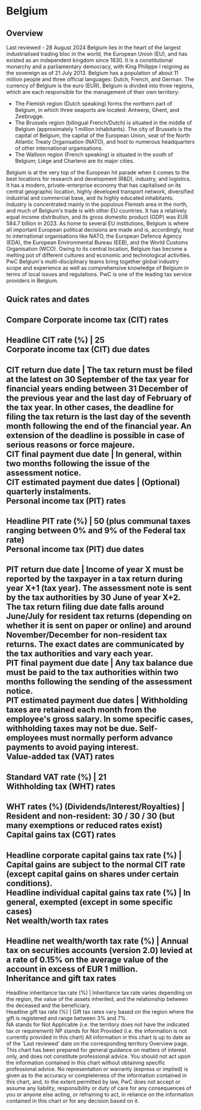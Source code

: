 # Belgium
## Overview
Last reviewed - 28 August 2024
Belgium lies in the heart of the largest industrialised trading bloc in the world, the European Union (EU), and has existed as an independent kingdom since 1830. It is a constitutional monarchy and a parliamentary democracy, with King Philippe I reigning as the sovereign as of 21 July 2013. Belgium has a population of about 11 million people and three official languages: Dutch, French, and German. The currency of Belgium is the euro (EUR).
Belgium is divided into three regions, which are each responsible for the management of their own territory:
  * The Flemish region (Dutch speaking) forms the northern part of Belgium, in which three seaports are located: Antwerp, Ghent, and Zeebrugge.
  * The Brussels region (bilingual French/Dutch) is situated in the middle of Belgium (approximately 1 million inhabitants). The city of Brussels is the capital of Belgium, the capital of the European Union, seat of the North Atlantic Treaty Organisation (NATO), and host to numerous headquarters of other international organisations.
  * The Walloon region (French speaking) is situated in the south of Belgium; Liège and Charleroi are its major cities.


Belgium is at the very top of the European hit parade when it comes to the best locations for research and development (R&D), industry, and logistics. It has a modern, private-enterprise economy that has capitalised on its central geographic location, highly developed transport network, diversified industrial and commercial base, and its highly educated inhabitants.
Industry is concentrated mainly in the populous Flemish area in the north, and much of Belgium's trade is with other EU countries. It has a relatively equal income distribution, and its gross domestic product (GDP) was EUR 584.7 billion in 2023. 
As home to several EU institutions, Belgium is where all important European political decisions are made and is, accordingly, host to international organisations like NATO, the European Defence Agency (EDA), the European Environmental Bureau (EEB), and the World Customs Organisation (WCO). Owing to its central location, Belgium has become a melting pot of different cultures and economic and technological activities.
PwC Belgium's multi-disciplinary teams bring together global industry scope and experience as well as comprehensive knowledge of Belgium in terms of local issues and regulations. PwC is one of the leading tax service providers in Belgium.
## Quick rates and dates
Compare
Corporate income tax (CIT) rates   
---  
Headline CIT rate (%) |  25  
Corporate income tax (CIT) due dates   
---  
CIT return due date |  The tax return must be filed at the latest on 30 September of the tax year for financial years ending between 31 December of the previous year and the last day of February of the tax year. In other cases, the deadline for filing the tax return is the last day of the seventh month following the end of the financial year. An extension of the deadline is possible in case of serious reasons or force majeure.  
CIT final payment due date |  In general, within two months following the issue of the assessment notice.  
CIT estimated payment due dates |  (Optional) quarterly instalments.  
Personal income tax (PIT) rates   
---  
Headline PIT rate (%) |  50 (plus communal taxes ranging between 0% and 9% of the Federal tax rate)  
Personal income tax (PIT) due dates   
---  
PIT return due date |  Income of year X must be reported by the taxpayer in a tax return during year X+1 (tax year). The assessment note is sent by the tax authorities by 30 June of year X+2.  The tax return filing due date falls around June/July for resident tax returns (depending on whether it is sent on paper or online) and around November/December for non-resident tax returns. The exact dates are communicated by the tax authorities and vary each year.   
PIT final payment due date |  Any tax balance due must be paid to the tax authorities within two months following the sending of the assessment notice.  
PIT estimated payment due dates |  Withholding taxes are retained each month from the employee's gross salary.  In some specific cases, withholding taxes may not be due.  Self-employees must normally perform advance payments to avoid paying interest.  
Value-added tax (VAT) rates   
---  
Standard VAT rate (%) |  21  
Withholding tax (WHT) rates   
---  
WHT rates (%) (Dividends/Interest/Royalties) |  Resident and non-resident: 30 / 30 / 30 (but many exemptions or reduced rates exist)  
Capital gains tax (CGT) rates   
---  
Headline corporate capital gains tax rate (%) |  Capital gains are subject to the normal CIT rate (except capital gains on shares under certain conditions).  
Headline individual capital gains tax rate (%) |  In general, exempted (except in some specific cases)  
Net wealth/worth tax rates   
---  
Headline net wealth/worth tax rate (%) |  Annual tax on securities accounts (version 2.0) levied at a rate of 0.15% on the average value of the account in excess of EUR 1 million.  
Inheritance and gift tax rates   
---  
Headline inheritance tax rate (%) |  Inheritance tax rate varies depending on the region, the value of the assets inherited, and the relationship between the deceased and the beneficiary.  
Headline gift tax rate (%) |  Gift tax rates vary based on the region where the gift is registered and range between 3% and 7%.  
NA stands for Not Applicable (i.e. the territory does not have the indicated tax or requirement)
NP stands for Not Provided (i.e. the information is not currently provided in this chart) 
All information in this chart is up to date as of the 'Last reviewed' date on the corresponding territory Overview page. This chart has been prepared for general guidance on matters of interest only, and does not constitute professional advice. You should not act upon the information contained in this chart without obtaining specific professional advice. No representation or warranty (express or implied) is given as to the accuracy or completeness of the information contained in this chart, and, to the extent permitted by law, PwC does not accept or assume any liability, responsibility or duty of care for any consequences of you or anyone else acting, or refraining to act, in reliance on the information contained in this chart or for any decision based on it.
